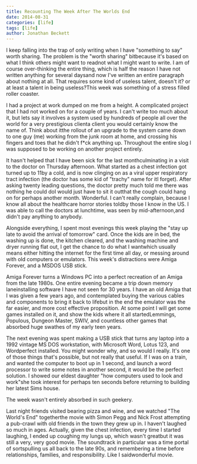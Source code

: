```yaml
---
title: Recounting The Week After The Worlds End
date: 2014-08-31
categories: [life]
tags: [life]
author: Jonathan Beckett
---
```


I keep falling into the trap of only writing when I have "something to say" worth sharing. The problem is the "worth sharing" bitbecause it's based on what I think others might want to readnot what I might want to write. I am of course over-thinking the entire thing, which is half the reason I have not written anything for several daysand now I've written an entire paragraph about nothing at all. That requires some kind of useless talent, doesn't it? or at least a talent in being useless?This week was something of a stress filled roller coaster.

I had a project at work dumped on me from a height. A complicated project that I had not worked on for a couple of years. I can't write too much about it, but lets say it involves a system used by hundreds of people all over the world for a very prestigious clienta client you would certainly know the name of. Think about itthe rollout of an upgrade to the system came down to one guy (me) working from the junk room at home, and crossing his fingers and toes that he didn't f*ck anything up. Throughout the entire slog I was supposed to be working on another project entirely.

It hasn't helped that I have been sick for the last monthculminating in a visit to the doctor on Thursday afternoon. What started as a chest infection got turned up to 11by a cold, and is now clinging on as a viral upper respiratory tract infection (the doctor has some kid of "trachy" name for itI forget). After asking twenty leading questions, the doctor pretty much told me there was nothing he could doI would just have to sit it outthat the cough could hang on for perhaps another month. Wonderful. I can't really complain, because I know all about the healthcare horror stories toldby those I know in the US. I was able to call the doctors at lunchtime, was seen by mid-afternoon,and didn't pay anything to anybody.

Alongside everything, I spent most evenings this week playing the "stay up late to avoid the arrival of tomorrow" card. Once the kids are in bed, the washing up is done, the kitchen cleared, and the washing machine and dryer running flat out, I get the chance to do what I wantwhich usually means either hitting the internet for the first time all day, or messing around with old computers or emulators. This week's distractions were Amiga Forever, and a MSDOS USB stick.

Amiga Forever turns a Windows PC into a perfect recreation of an Amiga from the late 1980s. One entire evening became a trip down memory laneinstalling software I have not seen for 30 years. I have an old Amiga that I was given a few years ago, and contemplated buying the various cables and components to bring it back to lifebut in the end the emulator was the far easier, and more cost effective proposition. At some point I will get some games installed on it, and show the kids where it all startedLemmings, Populous, Dungeon Master, SWIV, and countless other games that absorbed huge swathes of my early teen years.

The next evening was spent making a USB stick that turns any laptop into a 1992 vintage MS DOS workstation, with Microsoft Word, Lotus 123, and Wordperfect installed. You might wonder why, and so would I really. It's one of those things that's possible, but not really that useful. If I was on a train, and wanted the computer to boot up in 1 second, and launch a word processor to write some notes in another second, it would be the perfect solution. I showed our eldest daughter "how computers used to look and work"she took interest for perhaps ten seconds before returning to building her latest Sims house.

The week wasn't entirely absorbed in such geekery.

Last night friends visited bearing pizza and wine, and we watched "The World's End" togetherthe movie with Simon Pegg and Nick Frost attempting a pub-crawl with old friends in the town they grew up in. I haven't laughed so much in ages. Actually, given the chest infection, every time I started laughing, I ended up coughing my lungs up, which wasn't greatbut it was still a very, very good movie. The soundtrack in particular was a time portal of sortspulling us all back to the late 90s, and remembering a time before relationships, families, and responsibility. Like I saidwonderful movie.